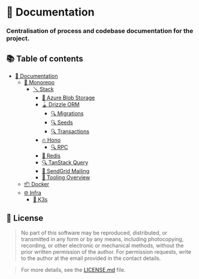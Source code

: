 # 📝 Documentation

### Centralisation of process and codebase documentation for the project.

## 📚 Table of contents

- [📝 Documentation](README.md)
  - [🧩 Monorepo](./monorepo/README.md)
    - [🪛 Stack](./monorepo/stack/README.md)
      - [💨 Azure Blob Storage](./monorepo/stack/azure/README.md)
      - [🪀 Drizzle ORM](./monorepo/stack/drizzle/README.md)
        - [🔍 Migrations](./monorepo/stack/drizzle/migrations/README.md)
        - [🔍 Seeds](./monorepo/stack/drizzle/seeds/README.md)
        - [🔍 Transactions](./monorepo/stack/drizzle/transactions/README.md)
      - [🔥 Hono](./monorepo/stack/hono/README.md)
        - [🔍 RPC](./monorepo/stack/hono/rpc/README.md)
      - [🎒 Redis](./monorepo/stack/redis/README.md)
      - [🔍 TanStack Query](./monorepo/stack/tanstack/README.md)
      - [🐥 SendGrid Mailing](./monorepo/stack/sendgrid/README.md)
      - [🔨 Tooling Overview](./monorepo//stack/tools/README.md)
  - [📦 Docker](./docker/README.md)
  - [🌐 Infra](./infra/README.md)
    - [🚀 K3s](./infra/k3s/README.md)

## 📝 License

> No part of this software may be reproduced, distributed, or transmitted in any form or by any means, including
> photocopying, recording, or other electronic or mechanical methods, without the prior written permission of the
> author.
> For permission requests, write to the author at the email provided in the contact details.

> For more details, see the [LICENSE.md](../LICENSE.md) file.
